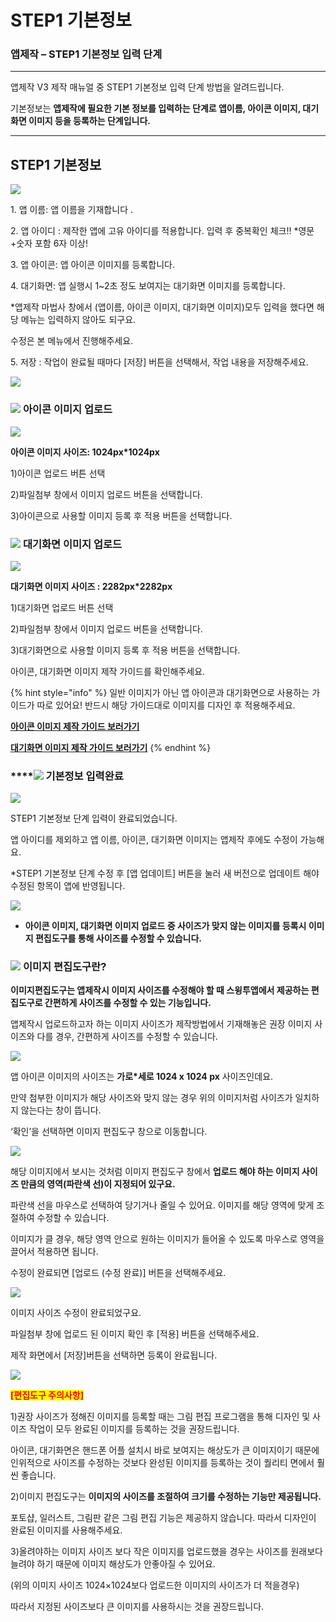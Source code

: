 # STEP1 기본정보

### **앱제작 – STEP1 기본정보 입력 단계**

***

앱제작 V3 제작 매뉴얼 중 STEP1 기본정보 입력 단계 방법을 알려드립니다.

기본정보는 **앱제작에 필요한 기본 정보를 입력하는 단계로 앱이름, 아이콘 이미지, 대기화면 이미지 등을 등록하는 단계입니다.**

***

## **STEP1 기본정보**

![](https://wp.swing2app.co.kr/wp-content/uploads/2022/06/%EA%B0%80%EC%9D%B4%EB%93%9C1.png)

1\. 앱 이름: 앱 이름을 기재합니다 .

2\. 앱 아이디 : 제작한 앱에 고유 아이디를 적용합니다. 입력 후 중복확인 체크!! \*영문+숫자 포함 6자 이상!

3\. 앱 아이콘: 앱 아이콘 이미지를 등록합니다.

4\. 대기화면: 앱 실행시 1\~2초 정도 보여지는 대기화면 이미지를 등록합니다.

\*앱제작 마법사 창에서 (앱이름, 아이콘 이미지, 대기화면 이미지)모두 입력을 했다면 해당 메뉴는 입력하지 않아도 되구요.

수정은 본 메뉴에서 진행해주세요.

5\. 저장 : 작업이 완료될 때마다 \[저장] 버튼을 선택해서, 작업 내용을 저장해주세요.

![](https://wp.swing2app.co.kr/wp-content/uploads/2019/04/%EC%A4%84%EB%9D%BC%EC%9D%B8.png)

### ![](https://wp.swing2app.co.kr/wp-content/uploads/2018/09/%EB%8B%A8%EB%9D%BD1-1.png) **아이콘 이미지 업로드**

![](https://wp.swing2app.co.kr/wp-content/uploads/2022/06/%EA%B0%80%EC%9D%B4%EB%93%9C1-1.png)

**아이콘 이미지 사이즈: 1024px\*1024px**

1\)아이콘 업로드 버튼 선택

2\)파일첨부 창에서 이미지 업로드 버튼을 선택합니다.

3\)아이콘으로 사용할 이미지 등록 후 적용 버튼을 선택합니다.

### ![](https://wp.swing2app.co.kr/wp-content/uploads/2018/09/%EB%8B%A8%EB%9D%BD1-1.png) **대기화면 이미지 업로드**

![](https://wp.swing2app.co.kr/wp-content/uploads/2022/07/%EA%B0%80%EC%9D%B4%EB%93%9C2-1.png)

**대기화면 이미지 사이즈 : 2282px\*2282px**

1\)대기화면 업로드 버튼 선택

2\)파일첨부 창에서 이미지 업로드 버튼을 선택합니다.

3\)대기화면으로 사용할 이미지 등록 후 적용 버튼을 선택합니다.

아이콘, 대기화면 이미지 제작 가이드를 확인해주세요.

{% hint style="info" %}
일반 이미지가 아닌 앱 아이콘과 대기화면으로 사용하는 가이드가 따로 있어요! 반드시 해당 가이드대로 이미지를 디자인 후 적용해주세요.​

[**아이콘 이미지 제작 가이드 보러가기**](https://wp.swing2app.co.kr/documentation/maual/appbasic/appicon/)

[**대기화면 이미지 제작 가이드 보러가기**](https://wp.swing2app.co.kr/documentation/maual/appbasic/apploading/)
{% endhint %}

### \*\*\*\*![](https://wp.swing2app.co.kr/wp-content/uploads/2018/09/%EB%8B%A8%EB%9D%BD1-1.png) **기본정보 입력완료**

![](https://wp.swing2app.co.kr/wp-content/uploads/2022/07/%EA%B8%B0%EB%B3%B8%EC%A0%95%EB%B3%B4%EC%9E%85%EB%A0%A5%EC%99%84%EB%A3%8C.png)

STEP1 기본정보 단계 입력이 완료되었습니다.

앱 아이디를 제외하고 앱 이름, 아이콘, 대기화면 이미지는 앱제작 후에도 수정이 가능해요.

\*STEP1 기본정보 단계 수정 후 \[앱 업데이트] 버튼을 눌러 새 버전으로 업데이트 해야 수정된 항목이 앱에 반영됩니다.

![](https://wp.swing2app.co.kr/wp-content/uploads/2019/04/%EC%A4%84%EB%9D%BC%EC%9D%B8.png)

* **아이콘 이미지, 대기화면 이미지 업로드 중 사이즈가 맞지 않는 이미지를 등록시 이미지 편집도구를 통해 사이즈를 수정할 수 있습니다.**

### ![](https://wp.swing2app.co.kr/wp-content/uploads/2018/09/%EB%8B%A8%EB%9D%BD1-1.png) **이미지 편집도구란?**

**이미지편집도구는 앱제작시 이미지 사이즈를 수정해야 할 때 스윙투앱에서 제공하는 편집도구로 간편하게 사이즈를 수정할 수 있는 기능입니다.**

앱제작시 업로드하고자 하는 이미지 사이즈가 제작방법에서 기재해놓은 권장 이미지 사이즈와 다를 경우, 간편하게 사이즈를 수정할 수 있습니다.

![](https://wp.swing2app.co.kr/wp-content/uploads/2022/07/%EC%9D%B4%EB%AF%B8%EC%A7%80%ED%8E%B8%EC%A7%91%EC%B0%BD1.png)

앱 아이콘 이미지의 사이즈는 **가로\*세로 1024 x 1024 px** 사이즈인데요.

만약 첨부한 이미지가 해당 사이즈와 맞지 않는 경우 위의 이미지처럼 사이즈가 일치하지 않는다는 창이 뜹니다.

‘확인’을 선택하면 이미지 편집도구 창으로 이동합니다.

![](https://wp.swing2app.co.kr/wp-content/uploads/2022/07/%EC%9D%B4%EB%AF%B8%EC%A7%80%ED%8E%B8%EC%A7%91%EC%B0%BD2.png)

해당 이미지에서 보시는 것처럼 이미지 편집도구 창에서 **업로드 해야 하는 이미지 사이즈 만큼의 영역(파란색 선)이 지정되어 있구요.**

파란색 선을 마우스로 선택하여 당기거나 줄일 수 있어요. 이미지를 해당 영역에 맞게 조절하여 수정할 수 있습니다.

이미지가 클 경우, 해당 영역 안으로 원하는 이미지가 들어올 수 있도록 마우스로 영역을 끌어서 적용하면 됩니다.

수정이 완료되면 \[업로드 (수정 완료)] 버튼을 선택해주세요.

![](https://wp.swing2app.co.kr/wp-content/uploads/2022/07/%EC%9D%B4%EB%AF%B8%EC%A7%80%ED%8E%B8%EC%A7%91%EC%B0%BD3.png)

이미지 사이즈 수정이 완료되었구요.

파일첨부 창에 업로드 된 이미지 확인 후 \[적용] 버튼을 선택해주세요.

제작 화면에서 \[저장]버튼을 선택하면 등록이 완료됩니다.

![](https://wp.swing2app.co.kr/wp-content/uploads/2021/03/%EC%BA%A1%EC%B2%9833.png)

<mark style="color:red;">**\[편집도구 주의사항]**</mark>

1\)권장 사이즈가 정해진 이미지를 등록할 때는 그림 편집 프로그램을 통해 디자인 및 사이즈 작업이 모두 완료된 이미지를 등록하는 것을 권장드립니다.

아이콘, 대기화면은 핸드폰 어플 설치시 바로 보여지는 해상도가 큰 이미지이기 때문에 인위적으로 사이즈를 수정하는 것보다 완성된 이미지를 등록하는 것이 퀄리티 면에서 훨씬 좋습니다.

2\)이미지 편집도구는 **이미지의 사이즈를 조절하여 크기를 수정하는 기능만 제공됩니다.**

포토샵, 일러스트, 그림판 같은 그림 편집 기능은 제공하지 않습니다. 따라서 디자인이 완료된 이미지를 사용해주세요.

3\)올려야하는 이미지 사이즈 보다 작은 이미지를 업로드했을 경우는 사이즈를 원래보다 늘려야 하기 때문에 이미지 해상도가 안좋아질 수 있어요.

(위의 이미지 사이즈 1024×1024보다 업로드한 이미지의 사이즈가 더 적을경우)

따라서 지정된 사이즈보다 큰 이미지를 사용하시는 것을 권장드립니다.
